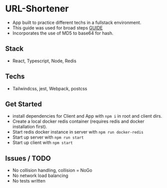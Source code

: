 # URL-Shortener
* App built to practice different techs in a fullstack environment.  
* This guide was used for broad steps [GUIDE](https://codingchallenges.fyi/challenges/challenge-url-shortener/)
* Incorporates the use of MD5 to base64 for hash.

## Stack
- React, Typescript, Node, Redis

## Techs
- Tailwindcss, jest, Webpack, postcss

## Get Started
 * install dependencies for Client and App with `npm i` in root and client dirs.
 * Create a local docker redis container (requires redis and docker installation first).
 * Start redis docker instance in server with `npm run docker-redis`
 * Start up server with `npm run start`
 * Start up client with `npm start`

## Issues / TODO
* No collision handling, collision = NoGo
* No network load balancing 
* No tests written